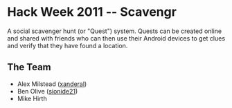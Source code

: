 Hack Week 2011 -- Scavengr
==========================

A social scavenger hunt (or "Quest") system. Quests can be created online and shared with friends who can then use their Android devices to get clues and verify that they have found a location. 

## The Team

* Alex Milstead ([xanderal](https://github.com/xanderal "Alex's Github"))
* Ben Olive ([sionide21](https://github.com/sionide21 "Ben's Github"))
* Mike Hirth 
